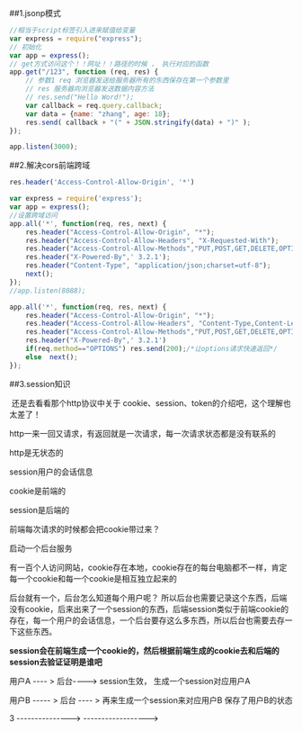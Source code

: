 ##1.jsonp模式

```js
//相当于script标签引入进来赋值给变量
var express = require("express");
// 初始化
var app = express();
// get方式访问这个！！网址！！路径的时候 ， 执行对应的函数
app.get("/123", function (req, res) {
    // 参数1 req 浏览器发送给服务器所有的东西保存在第一个参数里
    // res 服务器向浏览器发送数据内容方法
    // res.send("Hello Word!");
    var callback = req.query.callback;
    var data = {name: "zhang", age: 18};
    res.send( callback + "(" + JSON.stringify(data) + ")" );
});

app.listen(3000);
```

##2.解决cors前端跨域

```js
res.header('Access-Control-Allow-Origin', '*')
```

```js
var express = require('express');
var app = express();
//设置跨域访问
app.all('*', function(req, res, next) {
    res.header("Access-Control-Allow-Origin", "*");
    res.header("Access-Control-Allow-Headers", "X-Requested-With");
    res.header("Access-Control-Allow-Methods","PUT,POST,GET,DELETE,OPTIONS");
    res.header("X-Powered-By",' 3.2.1');
    res.header("Content-Type", "application/json;charset=utf-8");
    next();
});
//app.listen(8088);
```

```js
app.all('*', function(req, res, next) {
    res.header("Access-Control-Allow-Origin", "*");
    res.header("Access-Control-Allow-Headers", "Content-Type,Content-Length, Authorization, Accept,X-Requested-With");
    res.header("Access-Control-Allow-Methods","PUT,POST,GET,DELETE,OPTIONS");
    res.header("X-Powered-By",' 3.2.1')
    if(req.method=="OPTIONS") res.send(200);/*让options请求快速返回*/
    else  next();
});
```

##3.session知识

​	还是去看看那个http协议中关于 cookie、session、token的介绍吧，这个理解也太差了！



http一来一回又请求，有返回就是一次请求，每一次请求状态都是没有联系的

http是无状态的



session用户的会话信息



cookie是前端的

session是后端的



前端每次请求的时候都会把cookie带过来？



启动一个后台服务

有一百个人访问网站，cookie存在本地，cookie存在的每台电脑都不一样，肯定每一个cookie和每一个cookie是相互独立起来的

后台就有一个，后台怎么知道每个用户呢？ 所以后台也需要记录这个东西，后端没有cookie，后来出来了一个session的东西，后端session类似于前端cookie的存在，每一个用户的会话信息，一个后台要存这么多东西，所以后台也需要去存一下这些东西。

**session会在前端生成一个cookie的，然后根据前端生成的cookie去和后端的session去验证证明是谁吧**

用户A ---- > 后台----> session生效， 生成一个session对应用户A

用户B  ----- > 后台 ---- > 再来生成一个session来对应用户B 保存了用户B的状态

3 --------------->  ------------------>